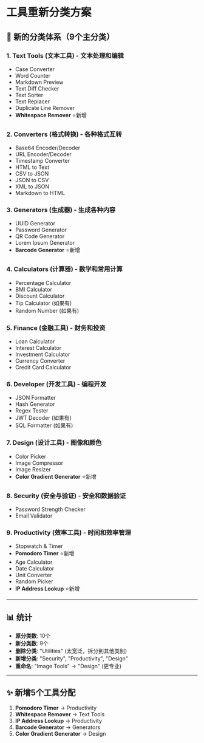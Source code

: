 # 工具重新分类方案

## 🎯 新的分类体系（9个主分类）

### 1. **Text Tools** (文本工具) - 文本处理和编辑
- Case Converter
- Word Counter  
- Markdown Preview
- Text Diff Checker
- Text Sorter
- Text Replacer
- Duplicate Line Remover
- **Whitespace Remover** ⭐新增

### 2. **Converters** (格式转换) - 各种格式互转
- Base64 Encoder/Decoder
- URL Encoder/Decoder
- Timestamp Converter
- HTML to Text
- CSV to JSON
- JSON to CSV
- XML to JSON
- Markdown to HTML

### 3. **Generators** (生成器) - 生成各种内容
- UUID Generator
- Password Generator
- QR Code Generator
- Lorem Ipsum Generator
- **Barcode Generator** ⭐新增

### 4. **Calculators** (计算器) - 数学和常用计算
- Percentage Calculator
- BMI Calculator
- Discount Calculator
- Tip Calculator (如果有)
- Random Number (如果有)

### 5. **Finance** (金融工具) - 财务和投资
- Loan Calculator
- Interest Calculator
- Investment Calculator
- Currency Converter
- Credit Card Calculator

### 6. **Developer** (开发工具) - 编程开发
- JSON Formatter
- Hash Generator
- Regex Tester
- JWT Decoder (如果有)
- SQL Formatter (如果有)

### 7. **Design** (设计工具) - 图像和颜色
- Color Picker
- Image Compressor
- Image Resizer
- **Color Gradient Generator** ⭐新增

### 8. **Security** (安全与验证) - 安全和数据验证
- Password Strength Checker
- Email Validator

### 9. **Productivity** (效率工具) - 时间和效率管理
- Stopwatch & Timer
- **Pomodoro Timer** ⭐新增
- Age Calculator
- Date Calculator
- Unit Converter
- Random Picker
- **IP Address Lookup** ⭐新增

---

## 📊 统计

- **原分类数**: 10个
- **新分类数**: 9个  
- **删除分类**: "Utilities" (太宽泛，拆分到其他类别)
- **新增分类**: "Security", "Productivity", "Design"
- **重命名**: "Image Tools" → "Design" (更专业)

---

## ✨ 新增5个工具分配

1. **Pomodoro Timer** → Productivity
2. **Whitespace Remover** → Text Tools
3. **IP Address Lookup** → Productivity  
4. **Barcode Generator** → Generators
5. **Color Gradient Generator** → Design
